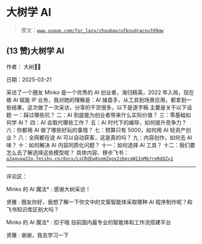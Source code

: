 # 大树学 AI

> 原文：[`www.yuque.com/for_lazy/zhoubao/ufknudracnu7d9qw`](https://www.yuque.com/for_lazy/zhoubao/ufknudracnu7d9qw)

## (13 赞)大树学 AI

作者： 大树🌳🌳

日期：2025-03-21

采访了一个圈友
Minko 是一个优秀的 AI 创业者，海归精英，2022 年入局，现在做 AI 赋能 IP 业务，我对她的理解是：AI 操盘手，从工具到场景应用，都拿到一些结果，这次做了一次采访，分享的干货很多，以下是逐字稿
主要是关于以下话题 一：踩过哪些坑？ 二：AI 到底能为创业者带来什么实际价值？ 三：零基础如何学 AI？ 四：AI 会取代哪些工作？
五：AI 时代下的编导，如何提升竞争力？ 六：你都用 AI 做了哪些好玩的事情？ 七：预算只有 5000，如何用 AI 轻资产创业？
八：全网都在说 AI 可以自动获客，这是真的吗？ 九：内容创作，如何去 AI 味？ 十：如何解决 AI 内容同质化问题？ 十一：如何选择 AI 工具？
十二：我们要怎么去了解选择这些模型呢？ 具体内容、移步飞书： [`o2aguxw22o.feishu.cn/docx/LsCRdEw8somZpox2zbecqW1InMb?reRdXZ=1`](https://o2aguxw22o.feishu.cn/docx/LsCRdEw8somZpox2zbecqW1InMb?reRdXZ=1)

* * *

评论区：

Minko 的 AI 魔法* : 感谢大树采访！

贤雅 : 圈友你好，我想了解一下你文中的文案智能体采取哪种 AI 程序制作呢？和飞书知识库区别大吗？

Minko 的 AI 魔法* : 扣子哦 目前国内最专业的智能体和工作流搭建平台

贤雅 : 谢谢，我去学习一下